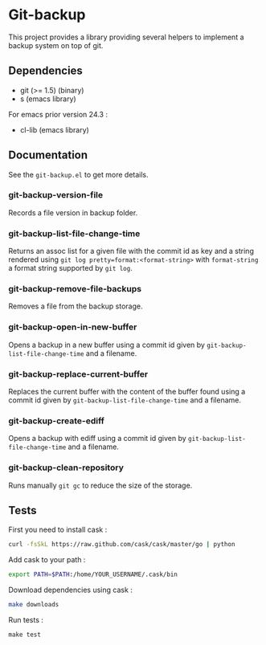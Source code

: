 # Git-backup

This project provides a library providing several helpers to implement a backup system on top of git.

## Dependencies

* git (>= 1.5) (binary)
* s (emacs library)

For emacs prior version 24.3 :

* cl-lib (emacs library)

## Documentation

See the ```git-backup.el``` to get more details.

### git-backup-version-file

Records a file version in backup folder.

### git-backup-list-file-change-time

Returns an assoc list for a given file with the commit id as key and a string rendered using ```git log pretty=format:<format-string>``` with ```format-string``` a format string supported by ```git log```.

### git-backup-remove-file-backups

Removes a file from the backup storage.

### git-backup-open-in-new-buffer

Opens a backup in a new buffer using a commit id given by ```git-backup-list-file-change-time``` and a filename.

### git-backup-replace-current-buffer

Replaces the current buffer with the content of the buffer found using a commit id given by ```git-backup-list-file-change-time``` and a filename.

### git-backup-create-ediff

Opens a backup with ediff using a commit id given by ```git-backup-list-file-change-time``` and a filename.

### git-backup-clean-repository

Runs manually ```git gc``` to reduce the size of the storage.

## Tests

First you need to install cask :

```bash
curl -fsSkL https://raw.github.com/cask/cask/master/go | python
```

Add cask to your path :

```bash
export PATH=$PATH:/home/YOUR_USERNAME/.cask/bin
```

Download dependencies using cask :

```bash
make downloads
```

Run tests :

```
make test
```
